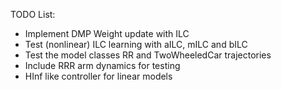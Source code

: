 TODO List:

- Implement DMP Weight update with ILC
- Test (nonlinear) ILC learning with aILC, mILC and bILC
- Test the model classes RR and TwoWheeledCar trajectories
- Include RRR arm dynamics for testing
- HInf like controller for linear models
